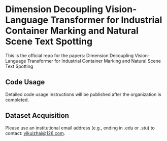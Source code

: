 # Dimension Decoupling Vision-Language Transformer for Industrial Container Marking and Natural Scene Text Spotting

This is the official repo for the papers: Dimension Decoupling Vision-Language Transformer for Industrial Container Marking and Natural Scene Text Spotting

## Code Usage
Detailed code usage instructions will be published after the organization is completed.

## Dataset Acquisition
Please use an institutional email address (e.g., ending in .edu or .stu) to contact: yikuizhai@126.com.
